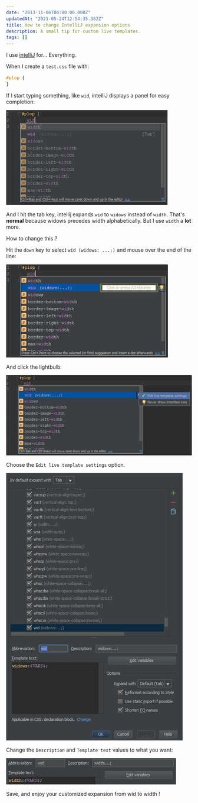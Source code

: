 ```yaml
---
date: "2013-11-06T00:00:00.000Z"
updatedAt: "2021-05-24T12:54:35.362Z"
title: How to change IntelliJ expansion options
description: A small tip for custom live templates.
tags: []
---
```


I use [intelliJ](http://www.jetbrains.com/idea/) for... Everything.

When I create a `test.css` file with:

```css
#plop {
}
```

If I start typing something, like `wid`, intelliJ displays a panel for easy completion:

![intellij expansion panel](../../../public/assets/contentful/7o64rv2qMoAZoLt3ImB5rk/e86fbf8fafdbd844abcd59824e580281/intellij_widows_width_01.jpg)

And I hit the tab key, intellij expands `wid` to `widows` instead of `width`. That's **normal** because widows precedes width alphabetically. But I use `width` a **lot** more.

How to change this ?

Hit the `down` key to select `wid (widows: ...;)` and mouse over the end of the line:

![intellij expansion panel](../../../public/assets/contentful/5hOwq6zVOz6j9blTvkSbCX/4a1817b0ab94ad6da9ec07bf95a99cae/intellij_widows_width_02-1.jpg)

And click the lightbulb:

![intellij expansion panel](../../../public/assets/contentful/4WTRl98J778cEoxyklgvrU/a990d5e165f0e265060df1189b9c67a4/intellij_widows_width_03.jpg)

Choose the `Edit live template settings` option.

![intellij live templates options](../../../public/assets/contentful/6UGwdWXO9gDfdVgyTHcboo/bf688a6d470c73762b83c39d32882790/intellij_widows_width_04.jpg)

Change the `Description` and `Template text` values to what you want:

![intellij live templates options updated !](../../../public/assets/contentful/5BOKabFSCBg4yLk8BSVdR4/44165e8e3694f4362fe88ed15ecf4e6e/intellij_widows_width_05.jpg)

Save, and enjoy your customized expansion from wid to width !
